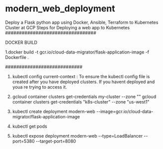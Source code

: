 # modern_web_deployment
Deploy a Flask python app using Docker, Ansible, Terraform to Kubernetes Cluster at GCP
Steps for Deploying a web app to Kubernetes
#################################

DOCKER BUILD

1.docker build -t gcr.io/cloud-data-migrator/flask-application-image -f Dockerfile .

############################

1. kubectl config current-context : To ensure the kubectl config file is created after you have deployed clusters. If you havent deployed and youa re trying to access it.

2. gcloud container clusters get-credentials my-cluster --zone ""
		gcloud container clusters get-credentials "k8s-cluster" --zone "us-west1"

3. kubectl create deployment modern-web --image=gcr.io/cloud-data-migrator/flask-application-image

4. kubectl get pods

5. kubectl expose deployment modern-web --type=LoadBalancer  --port=5380 --target-port=8080